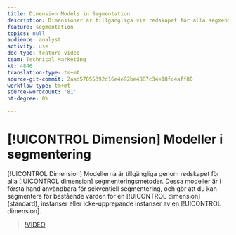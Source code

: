 ```yaml
---
title: Dimension Models in Segmentation
description: Dimensioner är tillgängliga via redskapet för alla segmenteringsdimensioner. Dessa modeller är i första hand användbara för sekventiell segmentering, och gör att du kan segmentera för bestående värden för en dimension (standard), instanser eller icke-upprepande instanser av en dimension.
feature: segmentation
topics: null
audience: analyst
activity: use
doc-type: feature video
team: Technical Marketing
kt: 4846
translation-type: tm+mt
source-git-commit: 2aad57055392d16e4e92be4887c34e18fc4aff80
workflow-type: tm+mt
source-wordcount: '81'
ht-degree: 0%

---
```



# [!UICONTROL Dimension] Modeller i segmentering

[!UICONTROL Dimension] Modellerna är tillgängliga genom redskapet för alla [!UICONTROL dimension] segmenteringsmetoder. Dessa modeller är i första hand användbara för sekventiell segmentering, och gör att du kan segmentera för bestående värden för en [!UICONTROL dimension] (standard), instanser eller icke-upprepande instanser av en [!UICONTROL dimension].

>[!VIDEO](https://video.tv.adobe.com/v/32958/?quality=12)
